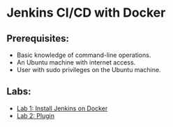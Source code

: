 # Jenkins CI/CD with Docker

## Prerequisites:
- Basic knowledge of command-line operations.
- An Ubuntu machine with internet access.
- User with sudo privileges on the Ubuntu machine.

## Labs:

- [Lab 1: Install Jenkins on Docker](setup/readme.md)
- [Lab 2: Plugin](pipeline/readme.md)
